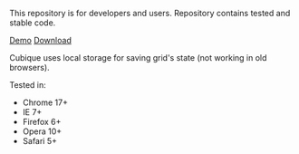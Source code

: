 This repository is for developers and users. Repository contains tested and stable code.

[Demo](http://plutov.by/demo/cubique) [Download](https://github.com/plutov/cubique/zipball/master)

Cubique uses local storage for saving grid's state (not working in old browsers).

Tested in:

   * Chrome 17+
   * IE 7+
   * Firefox 6+
   * Opera 10+
   * Safari 5+
